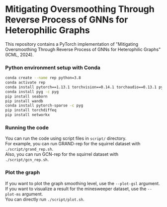# Mitigating Oversmoothing Through Reverse Process of GNNs for Heterophilic Graphs

This repository contains a PyTorch implementation of "Mitigating Oversmoothing Through Reverse Process of GNNs for Heterophilic Graphs" (ICML, 2024).

### Python environment setup with Conda

```bash
conda create --name rep python=3.8
conda activate rep
conda install pytorch==1.13.1 torchvision==0.14.1 torchaudio==0.13.1 pytorch-cuda=11.6 -c pytorch -c nvidia
conda install pyg -c pyg
pip install seaborn
pip install wandb
conda install pytorch-sparse -c pyg
pip install torchdiffeq
pip install networkx
```
### Running the code

You can run the code using script files in `script/` directory.  
For example, you can run GRAND-rep for the squirrel dataset with `./script/grand_rep.sh`.  
Also, you can run GCN-rep for the squirrel dataset with `./script/gcn_rep.sh`.

### Plot the graph

If you want to plot the graph smoothing level, use the `--plot-gsl` argument.  
If you want to visualize a result for the minesweeper dataset, use the `--plot-ms` argument.  
You can directly run `./script/plot.sh`.
